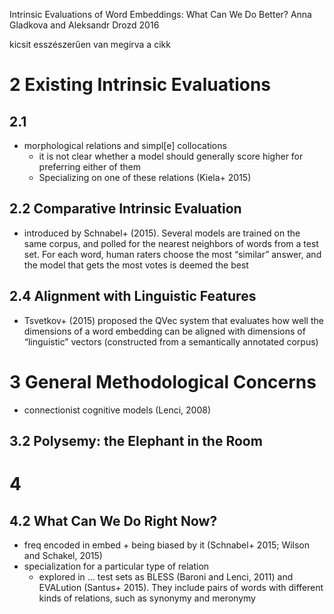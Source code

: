 Intrinsic Evaluations of Word Embeddings: What Can We Do Better?
Anna Gladkova and Aleksandr Drozd
2016

kicsit esszészerűen van megírva a cikk

# 2 Existing Intrinsic Evaluations

## 2.1

* morphological relations and simpl[e] collocations
  * it is not clear whether a model should generally score higher for
    preferring either of them
  * Specializing on one of these relations (Kiela+ 2015)

## 2.2 Comparative Intrinsic Evaluation

* introduced by Schnabel+ (2015). Several models are trained on the same corpus,
  and polled for the nearest neighbors of words from a test set. For each word,
  human raters choose the most “similar” answer, and
  the model that gets the most votes is deemed the best

## 2.4 Alignment with Linguistic Features

* Tsvetkov+ (2015) proposed the QVec system that evaluates how well the
  dimensions of a word embedding can be aligned with dimensions of “linguistic”
  vectors (constructed from a semantically annotated corpus)

# 3 General Methodological Concerns

* connectionist cognitive models (Lenci, 2008)

## 3.2 Polysemy: the Elephant in the Room

# 4

## 4.2 What Can We Do Right Now?

* freq encoded in embed + being biased by it
  (Schnabel+ 2015; Wilson and Schakel, 2015)
* specialization for a particular type of relation
  * explored in ...  test sets as BLESS (Baroni and Lenci, 2011) and
    EVALution (Santus+ 2015). They include pairs of words with different kinds
    of relations, such as synonymy and meronymy
